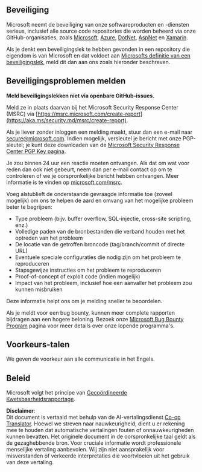 <!--
CO_OP_TRANSLATOR_METADATA:
{
  "original_hash": "cc205495d4eace1fabcdee963024069f",
  "translation_date": "2025-06-12T11:10:16+00:00",
  "source_file": "SECURITY.md",
  "language_code": "nl"
}
-->
## Beveiliging

Microsoft neemt de beveiliging van onze softwareproducten en -diensten serieus, inclusief alle source code repositories die worden beheerd via onze GitHub-organisaties, zoals [Microsoft](https://github.com/Microsoft), [Azure](https://github.com/Azure), [DotNet](https://github.com/dotnet), [AspNet](https://github.com/aspnet) en [Xamarin](https://github.com/xamarin).

Als je denkt een beveiligingslek te hebben gevonden in een repository die eigendom is van Microsoft en dat voldoet aan [Microsofts definitie van een beveiligingslek](https://aka.ms/security.md/definition), meld dit dan aan ons zoals hieronder beschreven.

## Beveiligingsproblemen melden

**Meld beveiligingslekken niet via openbare GitHub-issues.**

Meld ze in plaats daarvan bij het Microsoft Security Response Center (MSRC) via [https://msrc.microsoft.com/create-report](https://aka.ms/security.md/msrc/create-report).

Als je liever zonder inloggen een melding maakt, stuur dan een e-mail naar [secure@microsoft.com](mailto:secure@microsoft.com). Indien mogelijk, versleutel je bericht met onze PGP-sleutel; je kunt deze downloaden van de [Microsoft Security Response Center PGP Key pagina](https://aka.ms/security.md/msrc/pgp).

Je zou binnen 24 uur een reactie moeten ontvangen. Als dat om wat voor reden dan ook niet gebeurt, neem dan per e-mail contact op om te controleren of we je oorspronkelijke bericht hebben ontvangen. Meer informatie is te vinden op [microsoft.com/msrc](https://www.microsoft.com/msrc).

Voeg alstublieft de onderstaande gevraagde informatie toe (zoveel mogelijk) om ons te helpen de aard en omvang van het mogelijke probleem beter te begrijpen:

  * Type probleem (bijv. buffer overflow, SQL-injectie, cross-site scripting, enz.)
  * Volledige paden van de bronbestanden die verband houden met het optreden van het probleem
  * De locatie van de getroffen broncode (tag/branch/commit of directe URL)
  * Eventuele speciale configuraties die nodig zijn om het probleem te reproduceren
  * Stapsgewijze instructies om het probleem te reproduceren
  * Proof-of-concept of exploit code (indien mogelijk)
  * Impact van het probleem, inclusief hoe een aanvaller het probleem zou kunnen misbruiken

Deze informatie helpt ons om je melding sneller te beoordelen.

Als je meldt voor een bug bounty, kunnen meer complete rapporten bijdragen aan een hogere beloning. Bezoek onze [Microsoft Bug Bounty Program](https://aka.ms/security.md/msrc/bounty) pagina voor meer details over onze lopende programma's.

## Voorkeurs-talen

We geven de voorkeur aan alle communicatie in het Engels.

## Beleid

Microsoft volgt het principe van [Gecoördineerde Kwetsbaarheidsrapportage](https://aka.ms/security.md/cvd).

**Disclaimer**:  
Dit document is vertaald met behulp van de AI-vertalingsdienst [Co-op Translator](https://github.com/Azure/co-op-translator). Hoewel we streven naar nauwkeurigheid, dient u er rekening mee te houden dat automatische vertalingen fouten of onnauwkeurigheden kunnen bevatten. Het originele document in de oorspronkelijke taal geldt als de gezaghebbende bron. Voor cruciale informatie wordt professionele menselijke vertaling aanbevolen. Wij zijn niet aansprakelijk voor misverstanden of verkeerde interpretaties die voortvloeien uit het gebruik van deze vertaling.